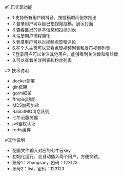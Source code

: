 #1.已实现功能
- 1.支持所有用户刷抖音，按投稿时间倒序推出
- 2.登录用户可以自己拍视频投稿，展示封面
- 3.查看自己的基本信息和投稿列表
- 4.注册用户流程简化
- 5.登录用户可以对视频点赞和评论
- 6.在个人主页可以查看点赞视频列表和发布视频列表
- 7.登录用户可以关注其他用户，能够看到关注数和粉丝数
- 8.可以查看关注列表和粉丝列表


#2.技术说明
- docker部署
- gin框架
- gorm框架
- ffmpeg功能
- MD5加密加盐
- RabbitMQ消息队列
- 七牛云服务器
- jwt鉴权认证
- redis缓存

#其他说明
- 配置文件输入对应的七牛云key
- 初始化运行，会自动插入两个用户，方便测试。
- 账号1：zhangsan，密码：123123
- 账号2：lisi，密码：123123